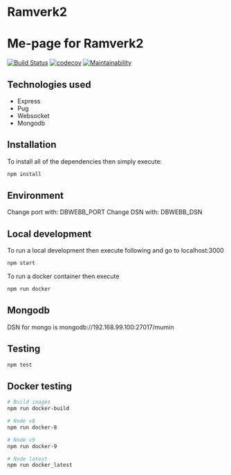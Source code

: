 # Ramverk2

# Me-page for Ramverk2

[![Build Status](https://travis-ci.org/kundkingan/ramverk2.svg?branch=master)](https://travis-ci.org/kundkingan/ramverk2)
[![codecov](https://codecov.io/gh/kundkingan/ramverk2/branch/master/graph/badge.svg)](https://codecov.io/gh/kundkingan/ramverk2)
[![Maintainability](https://api.codeclimate.com/v1/badges/b9a5a198a01f2c474cb3/maintainability)](https://codeclimate.com/github/kundkingan/ramverk2/maintainability)

## Technologies used

* Express
* Pug
* Websocket
* Mongodb

## Installation
To install all of the dependencies then simply execute:

```bash
npm install
```

## Environment

Change port with: DBWEBB_PORT
Change DSN with: DBWEBB_DSN

## Local development
To run a local development then execute following and go to localhost:3000

```bash
npm start
```

To run a docker container then execute 

```bash
npm run docker
```

## Mongodb

DSN for mongo is mongodb://192.168.99.100:27017/mumin

## Testing

```bash
npm test
```

## Docker testing

```bash
# Build images
npm run docker-build

# Node v8
npm run docker-8

# Node v9
npm run docker-9

# Node latest
npm run docker_latest
```




